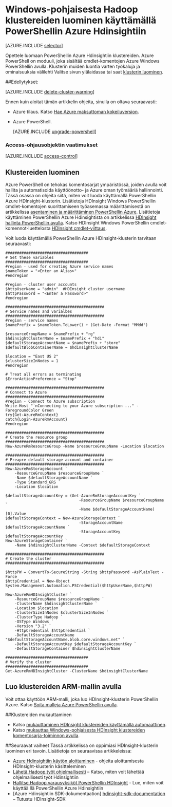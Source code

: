<properties
   pageTitle="Windows-pohjaisesta Hadoop klustereiden luominen käyttämällä PowerShellin Azure Hdinsightiin | Microsoft Azure"
    description="Opettele luomaan klustereiden varten Azure Hdinsightiin Azure PowerShell-toiminnolla."
   services="hdinsight"
   documentationCenter=""
   tags="azure-portal"
   authors="mumian"
   manager="jhubbard"
   editor="cgronlun"/>

<tags
   ms.service="hdinsight"
   ms.devlang="na"
   ms.topic="article"
   ms.tgt_pltfrm="na"
   ms.workload="big-data"
   ms.date="08/10/2016"
   ms.author="jgao"/>

# <a name="create-windows-based-hadoop-clusters-in-hdinsight-using-azure-powershell"></a>Windows-pohjaisesta Hadoop klustereiden luominen käyttämällä PowerShellin Azure Hdinsightiin

[AZURE.INCLUDE [selector](../../includes/hdinsight-selector-create-clusters.md)]

Opettele luomaan PowerShellin Azure Hdinsightiin klustereiden. Azure PowerShell on moduuli, joka sisältää cmdlet-komentojen Azure Windows PowerShellin avulla. Klusterin muiden luontia varten työkaluja ja ominaisuuksia välilehti Valitse sivun ylälaidassa tai saat [klusterin luominen](hdinsight-provision-clusters.md#cluster-creation-methods).


##<a name="prerequisites"></a>Edellytykset:

[AZURE.INCLUDE [delete-cluster-warning](../../includes/hdinsight-delete-cluster-warning.md)]

Ennen kuin aloitat tämän artikkelin ohjeita, sinulla on oltava seuraavasti:

- Azure tilaus. Katso [Hae Azure maksuttoman kokeiluversion](https://azure.microsoft.com/documentation/videos/get-azure-free-trial-for-testing-hadoop-in-hdinsight/).
- Azure PowerShell.

    [AZURE.INCLUDE [upgrade-powershell](../../includes/hdinsight-use-latest-powershell.md)]

### <a name="access-control-requirements"></a>Access-ohjausobjektin vaatimukset

[AZURE.INCLUDE [access-control](../../includes/hdinsight-access-control-requirements.md)]

## <a name="create-clusters"></a>Klustereiden luominen
Azure PowerShell on tehokas komentosarjat ympäristössä, joiden avulla voit hallita ja automatisoida käyttöönotto- ja Azure oman työmääriä hallinnointi. Tässä osassa on ohjeita siitä, miten voit luoda käyttämällä PowerShellin Azure HDInsight-klusterin. Lisätietoja HDInsight Windows PowerShellin cmdlet-komentojen suorittamiseen työasemassa määrittämisestä on artikkelissa [asentaminen ja määrittäminen PowerShellin Azure](../powershell-install-configure.md). Lisätietoja käyttäminen PowerShellin Azure Hdinsightista on artikkelissa [HDInsight hallinta PowerShellin avulla](hdinsight-administer-use-powershell.md). Katso HDInsight Windows PowerShellin cmdlet-komennot-luettelosta [HDInsight cmdlet-viittaus](https://msdn.microsoft.com/library/azure/dn858087.aspx).


Voit luoda käyttämällä PowerShellin Azure HDInsight-klusterin tarvitaan seuraavasti:

    ####################################
    # Set these variables
    ####################################
    #region - used for creating Azure service names
    $nameToken = "<Enter an Alias>" 
    #endregion

    #region - cluster user accounts
    $httpUserName = "admin"  #HDInsight cluster username
    $httpPassword = "<Enter a Password>"
    #endregion

    ###########################################
    # Service names and varialbes
    ###########################################
    #region - service names
    $namePrefix = $nameToken.ToLower() + (Get-Date -Format "MMdd")

    $resourceGroupName = $namePrefix + "rg"
    $hdinsightClusterName = $namePrefix + "hdi"
    $defaultStorageAccountName = $namePrefix + "store"
    $defaultBlobContainerName = $hdinsightClusterName

    $location = "East US 2"
    $clusterSizeInNodes = 1
    #endregion

    # Treat all errors as terminating
    $ErrorActionPreference = "Stop"

    ###########################################
    # Connect to Azure
    ###########################################
    #region - Connect to Azure subscription
    Write-Host "`nConnecting to your Azure subscription ..." -ForegroundColor Green
    try{Get-AzureRmContext}
    catch{Login-AzureRmAccount}
    #endregion

    ###########################################
    # Create the resource group
    ###########################################
    New-AzureRmResourceGroup -Name $resourceGroupName -Location $location

    ###########################################
    # Preapre default storage account and container
    ###########################################
    New-AzureRmStorageAccount `
        -ResourceGroupName $resourceGroupName `
        -Name $defaultStorageAccountName `
        -Type Standard_GRS `
        -Location $location

    $defaultStorageAccountKey = (Get-AzureRmStorageAccountKey `
                                    -ResourceGroupName $resourceGroupName `
                                    -Name $defaultStorageAccountName)[0].Value
    $defaultStorageContext = New-AzureStorageContext `
                                    -StorageAccountName $defaultStorageAccountName `
                                    -StorageAccountKey $defaultStorageAccountKey
    New-AzureStorageContainer `
        -Name $hdinsightClusterName -Context $defaultStorageContext 

    ###########################################
    # Create the cluster
    ###########################################

    $httpPW = ConvertTo-SecureString -String $httpPassword -AsPlainText -Force
    $httpCredential = New-Object System.Management.Automation.PSCredential($httpUserName,$httpPW)

    New-AzureRmHDInsightCluster `
        -ResourceGroupName $resourceGroupName `
        -ClusterName $hdinsightClusterName `
        -Location $location `
        -ClusterSizeInNodes $clusterSizeInNodes `
        -ClusterType Hadoop `
        -OSType Windows `
        -Version "3.2" `
        -HttpCredential $httpCredential `
        -DefaultStorageAccountName "$defaultStorageAccountName.blob.core.windows.net" `
        -DefaultStorageAccountKey $defaultStorageAccountKey `
        -DefaultStorageContainer $hdinsightClusterName 

    ####################################
    # Verify the cluster
    ####################################
    Get-AzureRmHDInsightCluster -ClusterName $hdinsightClusterName 

## <a name="create-clusters-using-arm-template"></a>Luo klustereiden ARM-mallin avulla

Voit ottaa käyttöön ARM-malli, joka luo HDInsight-klusterin PowerShellin Azure.  Katso [Soita malleja Azure PowerShellin avulla](hdinsight-hadoop-create-windows-clusters-arm-templates.md#call-templates-using-powershell).

##<a name="customize-clusters"></a>Klustereiden mukauttaminen

- Katso [mukauttaminen HDInsight klustereiden käyttämällä automaattinen](hdinsight-hadoop-customize-cluster-bootstrap.md#use-azure-powershell).
- Katso [mukauttaa Windows-pohjaisesta HDInsight klustereiden komentosarja-toiminnon avulla](hdinsight-hadoop-customize-cluster.md#call-scripts-using-azure-powershell).


##<a name="next-steps"></a>Seuraavat vaiheet
Tässä artikkelissa on oppimiasi HDInsight-klusterin luominen eri tavoin. Lisätietoja on seuraavissa artikkeleissa:

* [Azure Hdinsightiin käytön aloittaminen](hdinsight-hadoop-linux-tutorial-get-started.md) - ohjeita aloittamisesta HDInsight-klusterin käsitteleminen
* [Lähetä Hadoop työt ohjelmallisesti](hdinsight-submit-hadoop-jobs-programmatically.md) – Katso, miten voit lähettää ohjelmallisesti työt Hdinsightiin
* [Hallitse Hadoop varausyksiköt PowerShellin HDInsight](hdinsight-administer-use-powershell.md) - Lue, miten voit käyttää llä PowerShellin Azure Hdinsightiin
* [Azure Hdinsightiin SDK-dokumentaation]  [ hdinsight-sdk-documentation] – Tutustu HDInsight-SDK




[hdinsight-sdk-documentation]: http://msdn.microsoft.com/library/dn479185.aspx
[azure-preview-portal]: https://manage.windowsazure.com
[connectionmanager]: http://msdn.microsoft.com/library/mt146773(v=sql.120).aspx
[ssispack]: http://msdn.microsoft.com/library/mt146770(v=sql.120).aspx
[ssisclustercreate]: http://msdn.microsoft.com/library/mt146774(v=sql.120).aspx
[ssisclusterdelete]: http://msdn.microsoft.com/library/mt146778(v=sql.120).aspx
